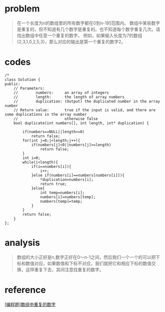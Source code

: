 # problem
>在一个长度为n的数组里的所有数字都在0到n-1的范围内。 数组中某些数字是重复的，但不知道有几个数字是重复的。也不知道每个数字重复几次。请找出数组中任意一个重复的数字。 例如，如果输入长度为7的数组{2,3,1,0,2,5,3}，那么对应的输出是第一个重复的数字2。
# codes
```
/*
class Solution {
public:
    // Parameters:
    //        numbers:     an array of integers
    //        length:      the length of array numbers
    //        duplication: (Output) the duplicated number in the array number
    // Return value:       true if the input is valid, and there are some duplications in the array number
    //                     otherwise false
    bool duplicate(int numbers[], int length, int* duplication) {
        
        if(numbers==NULL||length<=0)
            return false;
        for(int j=0;j<length;j++){
            if(numbers[j]<0||numbers[j]>=length)
                return false;
        }
        int i=0;
        while(i<length){
            if(i==numbers[i]){
                i++;
            }else if(numbers[i]==numbers[numbers[i]]){
                *duplication=numbers[i];
                return true;
            }else{
                int temp=numbers[i];
                numbers[i]=numbers[temp];
                numbers[temp]=temp;
            }
        }
        return false;
    }
};

```

# analysis
>数组的大小正好是n,数字正好在0～n-1之间，然后我们一个一个的可以把下标和数值对应，如果数值和下标不对应，我们就把它和相应下标的数值交换，这样重复下去，其间注意找重复的数字。
# reference
[[编程题]数组中重复的数字][1]

[1]: https://www.nowcoder.com/questionTerminal/623a5ac0ea5b4e5f95552655361ae0a8